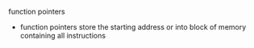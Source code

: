 function pointers 
 - function pointers store the starting address or into block of memory containing all 
   instructions 
